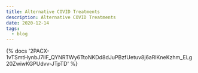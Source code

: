 ```yaml
---
title: Alternative COVID Treatments
description: Alternative COVID Treatments
date: 2020-12-14
tags:
  - blog
---
```

<body style="margin:0">
{% docs '2PACX-1vTSmtHynbJ7llF_QYNRTWy6TtoNKDd8dJuPBzfUetuv8j6aRlKneKzhm_ELg20ZwiwKGPUdvv-JTpTD' %}